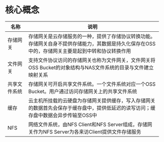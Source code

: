 # 核心概念

名称|说明
-|-
存储网关|存储网关是云存储服务的一种，提供了存储协议转换功能。存储网关自身不提供存储能力，其数据是持久化保存在OSS中的，存储网关主要是起到中转和协议转换作用
文件网关|支持文件协议访问的存储网关也称为文件网关，文件网关将OSS Bucket的对象结构与NAS文件系统的目录与文件建立映射关系
共享文件系统|存储网关可开启共享文件系统。一个文件系统对应一个OSS Bucket。用户通过访问存储网关上的共享文件系统
缓存|云主机所挂载的云硬盘为存储网关提供缓存，写入存储网关的数据首先会保存于缓存盘中，提供低延迟的读写访问；缓存盘中数据会异步传输至OSS中
NFS|网络文件系统，由NFS Client和NFS Server组成，存储网关作为NFS Server为各来访Client提供文件存储服务
